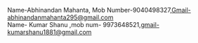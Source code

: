 Name-Abhinandan Mahanta, Mob Number-9040498327,Gmail-abhinandanmahanta295@gmail.com
<br>
Name- Kumar Shanu ,mob num- 9973648521,gmail-kumarshanu1881@gmail.com